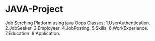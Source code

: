 # JAVA-Project
Job Serching Platform using java Oops
Classes:
1.UserAuthentication.
2.JobSeeker.
3.Employeer.
4.JobPosting.
5.Skills.
6.WorkExperience.
7.Education.
8.Application.
